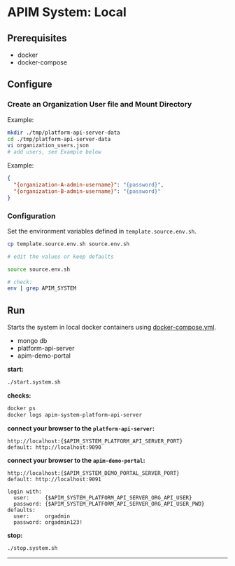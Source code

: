 # APIM System: Local

## Prerequisites

- docker
- docker-compose

## Configure

### Create an Organization User file and Mount Directory
Example:
````bash
mkdir ./tmp/platform-api-server-data
cd ./tmp/platform-api-server-data
vi organization_users.json
# add users, see Example below
````
Example:
````json
{
  "{organization-A-admin-username}": "{password}",
  "{organization-B-admin-username}": "{password}"
}
````

### Configuration

Set the environment variables defined in `template.source.env.sh`.

```bash
cp template.source.env.sh source.env.sh

# edit the values or keep defaults

source source.env.sh

# check:
env | grep APIM_SYSTEM
```

## Run

Starts the system in local docker containers using [docker-compose.yml](./docker-compose.yml).
- mongo db
- platform-api-server
- apim-demo-portal


**start:**
```bash
./start.system.sh
```
**checks:**
```bash
docker ps
docker logs apim-system-platform-api-server
```
**connect your browser to the `platform-api-server`:**
````
http://localhost:{$APIM_SYSTEM_PLATFORM_API_SERVER_PORT}
default: http://localhost:9090
````
**connect your browser to the `apim-demo-portal`:**
````
http://localhost:{$APIM_SYSTEM_DEMO_PORTAL_SERVER_PORT}
default: http://localhost:9091

login with:
  user:     {$APIM_SYSTEM_PLATFORM_API_SERVER_ORG_API_USER}
  password: {$APIM_SYSTEM_PLATFORM_API_SERVER_ORG_API_USER_PWD}
defaults:
  user:     orgadmin
  password: orgadmin123!

````

**stop:**
```bash
./stop.system.sh
```


---
